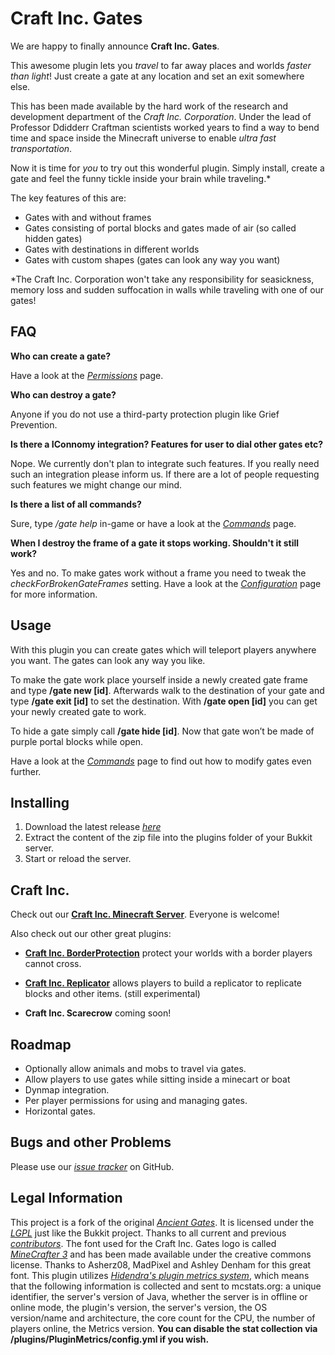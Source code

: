 # Craft Inc. Gates #

We are happy to finally announce __Craft Inc. Gates__. 

This awesome plugin lets you _travel_ to far away places and worlds _faster than light_! Just create a gate at any location and set an exit somewhere else.

This has been made available by the hard work of the research and development department of the _Craft Inc. Corporation_. Under the lead of Professor Ddidderr Craftman scientists worked years to find a way to bend time and space inside the Minecraft universe to enable _ultra fast transportation_.

Now it is time for _you_ to try out this wonderful plugin. Simply install, create a gate and feel the funny tickle inside your brain while traveling.*

The key features of this are:

* Gates with and without frames
* Gates consisting of portal blocks and gates made of air (so called hidden gates)
* Gates with destinations in different worlds
* Gates with custom shapes (gates can look any way you want)


*The Craft Inc. Corporation won't take any responsibility for seasickness, memory loss and sudden suffocation in walls while traveling with one of our gates!

## FAQ ##

__Who can create a gate?__

Have a look at the [_Permissions_](http://dev.bukkit.org/bukkit-plugins/craftinc-gates/pages/permissions/) page.

__Who can destroy a gate?__

Anyone if you do not use a third-party protection plugin like Grief Prevention.

__Is there a IConnomy integration? Features for user to dial other gates etc?__

Nope. We currently don't plan to integrate such features. If you really need such an integration please inform us. If there are a lot of people requesting such features we might change our mind.

__Is there a list of all commands?__

Sure, type _/gate help_ in-game or have a look at the [_Commands_](http://dev.bukkit.org/bukkit-plugins/craftinc-gates/pages/commands/) page.

__When I destroy the frame of a gate it stops working. Shouldn't it still work?__

Yes and no. To make gates work without a frame you need to tweak the _checkForBrokenGateFrames_ setting. Have a look at the [_Configuration_](http://dev.bukkit.org/bukkit-plugins/craftinc-gates/pages/configuration/) page for more information.


## Usage ##
With this plugin you can create gates which will teleport players anywhere you want. The gates can look any way you like.

To make the gate work place yourself inside a newly created gate frame and type __/gate new [id]__. Afterwards walk to the destination of your gate and type __/gate exit [id]__ to set the destination. With __/gate open [id]__ you can get your newly created gate to work.

To hide a gate simply call __/gate hide [id]__. Now that gate won’t be made of purple portal blocks while open.

Have a look at the [_Commands_](http://dev.bukkit.org/bukkit-plugins/craftinc-gates/pages/commands/) page to find out how to modify gates even further.


## Installing ##

1. Download the latest release _[here](http://dev.bukkit.org/bukkit-plugins/craftinc-gates/files/)_
2. Extract the content of the zip file into the plugins folder of your Bukkit server.
3. Start or reload the server.

## Craft Inc. ##
Check out our __[Craft Inc. Minecraft Server](http://www.craftinc.de)__. Everyone is welcome!

Also check out our other great plugins:

* [__Craft Inc. BorderProtection__](http://dev.bukkit.org/bukkit-mods/craftinc-borderprotection/)
protect your worlds with a border players cannot cross.

*  [__Craft Inc. Replicator__](http://dev.bukkit.org/bukkit-mods/craftinc-replicator/) 
allows players to build a replicator to replicate blocks and other items. (still experimental)

* __Craft Inc. Scarecrow__
coming soon!

## Roadmap ##
* Optionally allow animals and mobs to travel via gates.
* Allow players to use gates while sitting inside a minecart or boat
* Dynmap integration.
* Per player permissions for using and managing gates.
* Horizontal gates.

## Bugs and other Problems ##
Please use our [_issue tracker_](https://github.com/craftinc/craftinc-gates/issues?state=open) on GitHub.

## Legal Information ##
This project is a fork of the original [_Ancient Gates_](https://github.com/bladedpenguin/minecraft-ancient-gates). It is licensed under the [_LGPL_](http://www.gnu.org/licenses/lgpl-3.0.txt) just like the Bukkit project. Thanks to all current and previous [_contributors_](https://github.com/craftinc/craftinc-gates/blob/development/AUTHORS.txt).
The font used for the Craft Inc. Gates logo is called [_MineCrafter 3_](http://www.minecraftforum.net/topic/892789-minecrafter-3-font-simply-easy/) and has been made available under the creative commons license. Thanks to Asherz08, MadPixel and Ashley Denham for this great font.
This plugin utilizes [_Hidendra's plugin metrics system_](http://mcstats.org), which means that the following information is collected and sent to mcstats.org: a unique identifier, the server's version of Java, whether the server is in offline or online mode, the plugin's version, the server's version, the OS version/name and architecture, the core count for the CPU, the number of players online, the Metrics version. __You can disable the stat collection via /plugins/PluginMetrics/config.yml if you wish.__
